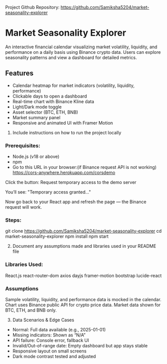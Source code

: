 
Project Github Repository:
https://github.com/Samiksha5204/market-seasonality-explorer

# Market Seasonality Explorer

An interactive financial calendar visualizing market volatility, liquidity, and performance on a daily basis using Binance crypto data. Users can explore seasonality patterns and view a dashboard for detailed metrics.

## Features

- Calendar heatmap for market indicators (volatility, liquidity, performance)
- Clickable days to open a dashboard
- Real-time chart with Binance Kline data
- Light/Dark mode toggle
- Asset selector (BTC, ETH, BNB)
- Market summary panel
- Responsive and animated UI with Framer Motion

1. Include instructions on how to run the project locally

### Prerequisites:
- Node.js (v18 or above)
- npm
- Go to this URL in your browser:(if Binance request API is not working)
  https://cors-anywhere.herokuapp.com/corsdemo

Click the button:
Request temporary access to the demo server

You’ll see:
"Temporary access granted..."

Now go back to your React app and refresh the page — the Binance request will work.

### Steps:

git clone https://github.com/Samiksha5204/market-seasonality-explorer
cd market-seasonality-explorer
npm install
npm start

2. Document any assumptions made and libraries used in your README file

### Libraries Used:
React.js
react-router-dom
axios
dayjs
framer-motion
bootstrap
lucide-react

### Assumptions
Sample volatility, liquidity, and performance data is mocked in the calendar.
Chart uses Binance public API for crypto price data.
Market data shown for BTC, ETH, and BNB only.

3. Data Scenarios & Edge Cases

- Normal: Full data available (e.g., 2025-01-01)
- Missing indicators: Shown as “N/A”
- API failure: Console error, fallback UI
- Invalid/Out-of-range date: Empty dashboard but app stays stable
- Responsive layout on small screens
- Dark mode contrast tested and adjusted

